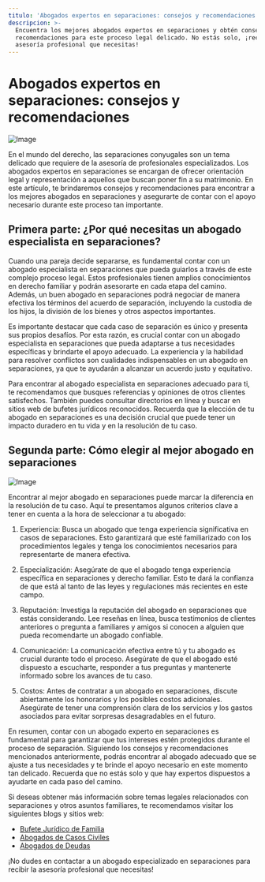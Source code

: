 ```yaml
---
titulo: 'Abogados expertos en separaciones: consejos y recomendaciones'
descripcion: >-
  Encuentra los mejores abogados expertos en separaciones y obtén consejos y
  recomendaciones para este proceso legal delicado. No estás solo, ¡recibe la
  asesoría profesional que necesitas!
---
```


# Abogados expertos en separaciones: consejos y recomendaciones

![Image](./img/abogados-separaciones-1.webp)


En el mundo del derecho, las separaciones conyugales son un tema delicado que requiere de la asesoría de profesionales especializados. Los abogados expertos en separaciones se encargan de ofrecer orientación legal y representación a aquellos que buscan poner fin a su matrimonio. En este artículo, te brindaremos consejos y recomendaciones para encontrar a los mejores abogados en separaciones y asegurarte de contar con el apoyo necesario durante este proceso tan importante.

## Primera parte: ¿Por qué necesitas un abogado especialista en separaciones?

Cuando una pareja decide separarse, es fundamental contar con un abogado especialista en separaciones que pueda guiarlos a través de este complejo proceso legal. Estos profesionales tienen amplios conocimientos en derecho familiar y podrán asesorarte en cada etapa del camino. Además, un buen abogado en separaciones podrá negociar de manera efectiva los términos del acuerdo de separación, incluyendo la custodia de los hijos, la división de los bienes y otros aspectos importantes.

Es importante destacar que cada caso de separación es único y presenta sus propios desafíos. Por esta razón, es crucial contar con un abogado especialista en separaciones que pueda adaptarse a tus necesidades específicas y brindarte el apoyo adecuado. La experiencia y la habilidad para resolver conflictos son cualidades indispensables en un abogado en separaciones, ya que te ayudarán a alcanzar un acuerdo justo y equitativo.

Para encontrar al abogado especialista en separaciones adecuado para ti, te recomendamos que busques referencias y opiniones de otros clientes satisfechos. También puedes consultar directorios en línea y buscar en sitios web de bufetes jurídicos reconocidos. Recuerda que la elección de tu abogado en separaciones es una decisión crucial que puede tener un impacto duradero en tu vida y en la resolución de tu caso.

## Segunda parte: Cómo elegir al mejor abogado en separaciones

![Image](./img/abogados-separaciones-2.webp)

Encontrar al mejor abogado en separaciones puede marcar la diferencia en la resolución de tu caso. Aquí te presentamos algunos criterios clave a tener en cuenta a la hora de seleccionar a tu abogado:

1. Experiencia: Busca un abogado que tenga experiencia significativa en casos de separaciones. Esto garantizará que esté familiarizado con los procedimientos legales y tenga los conocimientos necesarios para representarte de manera efectiva.

2. Especialización: Asegúrate de que el abogado tenga experiencia específica en separaciones y derecho familiar. Esto te dará la confianza de que está al tanto de las leyes y regulaciones más recientes en este campo.

3. Reputación: Investiga la reputación del abogado en separaciones que estás considerando. Lee reseñas en línea, busca testimonios de clientes anteriores o pregunta a familiares y amigos si conocen a alguien que pueda recomendarte un abogado confiable.

4. Comunicación: La comunicación efectiva entre tú y tu abogado es crucial durante todo el proceso. Asegúrate de que el abogado esté dispuesto a escucharte, responder a tus preguntas y mantenerte informado sobre los avances de tu caso.

5. Costos: Antes de contratar a un abogado en separaciones, discute abiertamente los honorarios y los posibles costos adicionales. Asegúrate de tener una comprensión clara de los servicios y los gastos asociados para evitar sorpresas desagradables en el futuro.



En resumen, contar con un abogado experto en separaciones es fundamental para garantizar que tus intereses estén protegidos durante el proceso de separación. Siguiendo los consejos y recomendaciones mencionados anteriormente, podrás encontrar al abogado adecuado que se ajuste a tus necesidades y te brinde el apoyo necesario en este momento tan delicado. Recuerda que no estás solo y que hay expertos dispuestos a ayudarte en cada paso del camino.

Si deseas obtener más información sobre temas legales relacionados con separaciones y otros asuntos familiares, te recomendamos visitar los siguientes blogs y sitios web:

- [Bufete Jurídico de Familia](buenos-abogados-de-familia)
- [Abogados de Casos Civiles](abogados-de-casos-civiles)
- [Abogados de Deudas](abogados-especialistas-en-deudas)

¡No dudes en contactar a un abogado especializado en separaciones para recibir la asesoría profesional que necesitas!
